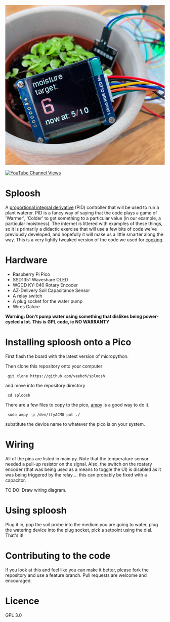 ![sploosh](/sploosh.jpg)

[![YouTube Channel Views](https://img.shields.io/youtube/channel/views/UCz5BOU9J9pB_O0B8-rDjCWQ?label=YouTube&style=social)](https://www.youtube.com/channel/UCz5BOU9J9pB_O0B8-rDjCWQ)

# Sploosh

A [proportional integral derivative](https://en.wikipedia.org/wiki/PID_controller) (PID) controller that will be used to run a plant waterer. PID is a fancy way of saying that the code plays a game of 'Warmer', 'Colder' to get something to a particular value (in our example, a particular moistness). The internet is littered with examples of these things, so it is primarily a didactic exercise that will use a few bits of code we've previously developed, and hopefully it will make us a little smarter along the way. This is a very lightly tweaked version of the code we used for [cooking](https://github.com/veebch/heat-o-matic).


# Hardware

- Raspberry Pi Pico 
- SSD1351 Waveshare OLED 
- WGCD KY-040 Rotary Encoder
- AZ-Delivery Soil Capacitance Sensor
- A relay switch
- A plug socket for the water pump
- Wires Galore

**Warning: Don't pump water using something that dislikes being power-cycled a lot. This is GPL code, ie NO WARRANTY**

# Installing sploosh onto a Pico

First flash the board with the latest version of micropython. 

Then clone this repository onto your computer

     git clone https://github.com/veebch/sploosh

and move into the repository directory

     cd sploosh

There are a few files to copy to the pico, [ampy](https://learn.adafruit.com/micropython-basics-load-files-and-run-code/install-ampy) is a good way to do it.

     sudo ampy -p /dev/ttyACM0 put ./
     
substitute the device name to whatever the pico is on your system.

# Wiring

All of the pins are listed in main.py. Note that the temperature sensor needed a pull-up resistor on the signal. Also, the switch on the roatary encoder (that was being used as a means to toggle the UI) is disabled as it was being triggered by the relay.... this can probably be fixed with a capacitor. 

TO DO: Draw wiring diagram.

# Using sploosh

Plug it in, pop the soil probe into the medium you are going to water, plug the watering device into the plug socket, pick a setpoint using the dial. That's it!


# Contributing to the code

If you look at this and feel like you can make it better, please fork the repository and use a feature branch. Pull requests are welcome and encouraged.

# Licence 
GPL 3.0
